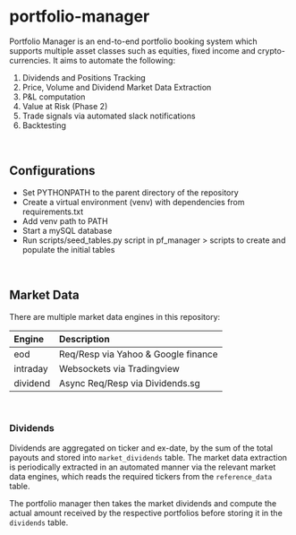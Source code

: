 # portfolio-manager

Portfolio Manager is an end-to-end portfolio booking system which supports multiple asset classes such as equities, fixed income and crypto-currencies. It aims to automate the following:

1. Dividends and Positions Tracking
2. Price, Volume and Dividend Market Data Extraction
3. P&L computation
4. Value at Risk (Phase 2)
5. Trade signals via automated slack notifications
6. Backtesting

<br>

## Configurations

- Set PYTHONPATH to the parent directory of the repository
- Create a virtual environment (venv) with dependencies from requirements.txt
- Add venv path to PATH
- Start a mySQL database
- Run scripts/seed_tables.py script in pf_manager > scripts to create and populate the initial tables

<br>

## Market Data

There are multiple market data engines in this repository:

| Engine   | Description                         |
| :------- | :---------------------------------- |
| eod      | Req/Resp via Yahoo & Google finance |
| intraday | Websockets via Tradingview          |
| dividend | Async Req/Resp via Dividends.sg     |

<br>

### Dividends

Dividends are aggregated on ticker and ex-date, by the sum of the total payouts and stored into `market_dividends` table. The market data extraction is periodically extracted in an automated manner via the relevant market data engines, which reads the required tickers from the `reference_data` table.

The portfolio manager then takes the market dividends and compute the actual amount received by the respective portfolios before storing it in the `dividends` table.
